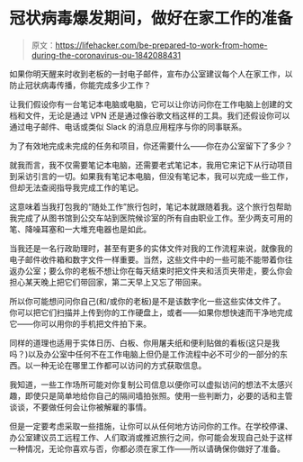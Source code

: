 # 冠状病毒爆发期间，做好在家工作的准备

> 原文：<https://lifehacker.com/be-prepared-to-work-from-home-during-the-coronavirus-ou-1842088431>

如果你明天醒来时收到老板的一封电子邮件，宣布办公室建议每个人在家工作，以防止冠状病毒传播，你能完成多少工作？



让我们假设你有一台笔记本电脑或电脑，它可以让你访问你在工作电脑上创建的文档和文件，无论是通过 VPN 还是通过像谷歌文档这样的工具。我们还假设你可以通过电子邮件、电话或类似 Slack 的消息应用程序与你的同事联系。

为了有效地完成未完成的任务和项目，你还需要什么——你在办公室留下了多少？

就我而言，我不仅需要笔记本电脑，还需要老式笔记本，我用它来记下从行动项目到采访引言的一切。如果我有笔记本电脑，但没有笔记本，我可以完成一些工作，但却无法查阅指导我完成工作的笔记。

这意味着当我打包我的“随处工作”旅行包时，笔记本就跟随着我。这个旅行包帮助我完成了从图书馆到公交车站到医院候诊室的所有自由职业工作。至少两支可用的笔、降噪耳塞和一大堆充电器也是如此。

当我还是一名行政助理时，甚至有更多的实体文件对我的工作流程来说，就像我的电子邮件收件箱和数字文件一样重要。当然，这些文件中的一些可能不能带着你往返办公室；要么你的老板不想让你在每天结束时把文件夹和活页夹带走，要么你会担心某天晚上把它们带回家，第二天早上又忘了带回来。

所以你可能想问问你自己(和/或你的老板)是不是该数字化一些这些实体文件了。你可以把它们扫描并上传到你的工作硬盘上，或者——如果你想快速而干净地完成它——你可以用你的手机把文件拍下来。

同样的道理也适用于实体日历、白板、你用屠夫纸和便利贴做的看板(这只是我吗？)以及办公室中任何不在工作电脑上但仍是工作流程中必不可少的一部分的东西。以一种无论在哪里工作都可以访问的方式获取信息。

我知道，一些工作场所可能对你复制公司信息以便你可以虚拟访问的想法不太感兴趣，即使只是简单地给你自己的隔间墙拍张照。使用一些判断力，必要的话和主管谈谈，不要做任何会让你被解雇的事情。

但是一定要考虑采取一些措施，让你可以从任何地方访问你的工作。在学校停课、办公室建议员工远程工作、人们取消或推迟旅行之间，你可能会发现自己处于这样一种情况，无论你喜欢与否，你都必须在家工作——所以请确保你做好了准备。